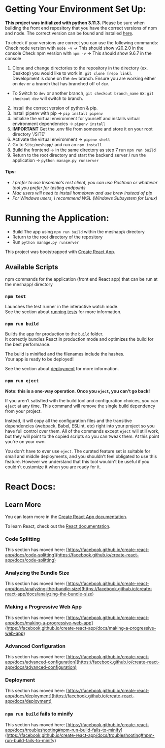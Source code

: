 # Getting Your Environment Set Up: 
**This project was initialized with python 3.11.3.**
Please be sure when building the front end repository that you have the correct versions of npm and node.
The correct version can be found and installed [here](https://nodejs.org/en/download/current).

To check if your versions are correct you can use the following commands:
Check node version with `node -v` -> This should show v20.2.0 in the console
Check npm version with `npm -v` -> This should show 9.6.7 in the console

1.  Clone and change directories to the repository in the directory (ex. Desktop) you would like to work in. `git clone [repo link]`. 
Development is done on the `dev` branch. Ensure you are working either on `dev` or a branch that has branched off of `dev`. 
- To Switch to `dev` or another branch, `git checkout branch_name` ex: `git checkout dev` will switch to branch. 
2. Install the correct version of python & pip.
3. Install pipenv with pip -> `pip install pipenv`
4. Initialize the virtual environment for yourself and installs virtual environment dependencies -> `pipenv install`
5. **IMPORTANT** Get the .env file from someone and store it on your root directory '/SITE'
6. Activate the virtual environment -> `pipenv shell`
7. Go to `Site/meshapp/` and run an `npm install`
8. Build the frontend -> in the same directory as step 7 run `npm run build`
9. Return to the root directory and start the backend server / run the application ->  `python manage.py runserver`

#### Tips: 
- *I prefer to use Insomnia's rest client, you can use Postman or whatever tool you prefer for testing endpoints*
- *Mac users will need to install homebrew and use brew instead of pip*
- *For Windows users, I recommend WSL (Windows Subsystem for Linux)*

# Running the Application:

- Build The app using `npm run build` within the meshapp\ directory
- Return to the root directory of the repository
- Run `python manage.py runserver`

This project was bootstrapped with [Create React App](https://github.com/facebook/create-react-app).

## Available Scripts
npm commands for the application (front end React app) that can be run at the meshapp/ directory

### `npm test`

Launches the test runner in the interactive watch mode.\
See the section about [running tests](https://facebook.github.io/create-react-app/docs/running-tests) for more information.

### `npm run build`

Builds the app for production to the `build` folder.\
It correctly bundles React in production mode and optimizes the build for the best performance.

The build is minified and the filenames include the hashes.\
Your app is ready to be deployed!

See the section about [deployment](https://facebook.github.io/create-react-app/docs/deployment) for more information.

### `npm run eject`

**Note: this is a one-way operation. Once you `eject`, you can't go back!**

If you aren't satisfied with the build tool and configuration choices, you can `eject` at any time. This command will remove the single build dependency from your project.

Instead, it will copy all the configuration files and the transitive dependencies (webpack, Babel, ESLint, etc) right into your project so you have full control over them. All of the commands except `eject` will still work, but they will point to the copied scripts so you can tweak them. At this point you're on your own.

You don't have to ever use `eject`. The curated feature set is suitable for small and middle deployments, and you shouldn't feel obligated to use this feature. However we understand that this tool wouldn't be useful if you couldn't customize it when you are ready for it.

# React Docs: 
## Learn More

You can learn more in the [Create React App documentation](https://facebook.github.io/create-react-app/docs/getting-started).

To learn React, check out the [React documentation](https://reactjs.org/).

### Code Splitting

This section has moved here: [https://facebook.github.io/create-react-app/docs/code-splitting](https://facebook.github.io/create-react-app/docs/code-splitting)

### Analyzing the Bundle Size

This section has moved here: [https://facebook.github.io/create-react-app/docs/analyzing-the-bundle-size](https://facebook.github.io/create-react-app/docs/analyzing-the-bundle-size)

### Making a Progressive Web App

This section has moved here: [https://facebook.github.io/create-react-app/docs/making-a-progressive-web-app](https://facebook.github.io/create-react-app/docs/making-a-progressive-web-app)

### Advanced Configuration

This section has moved here: [https://facebook.github.io/create-react-app/docs/advanced-configuration](https://facebook.github.io/create-react-app/docs/advanced-configuration)

### Deployment

This section has moved here: [https://facebook.github.io/create-react-app/docs/deployment](https://facebook.github.io/create-react-app/docs/deployment)

### `npm run build` fails to minify

This section has moved here: [https://facebook.github.io/create-react-app/docs/troubleshooting#npm-run-build-fails-to-minify](https://facebook.github.io/create-react-app/docs/troubleshooting#npm-run-build-fails-to-minify)
